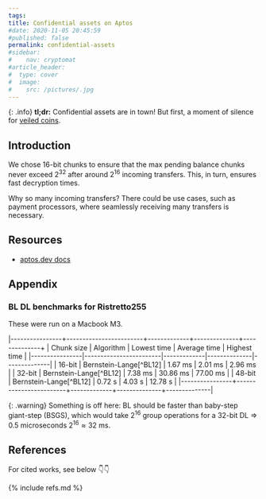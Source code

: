 ```yaml
---
tags:
title: Confidential assets on Aptos
#date: 2020-11-05 20:45:59
#published: false
permalink: confidential-assets
#sidebar:
#    nav: cryptomat
#article_header:
#  type: cover
#  image:
#    src: /pictures/.jpg
---
```


{: .info}
**tl;dr:** Confidential assets are in town! But first, a moment of silence for [veiled coins](https://github.com/aptos-labs/aptos-core/pull/3444).

<!--more-->

<!-- Here you can define LaTeX macros -->
<div style="display: none;">$
$</div> <!-- $ -->

## Introduction

We chose 16-bit chunks to ensure that the max pending balance chunks never exceed $2^{32}$ after around $2^{16}$ incoming transfers.
This, in turn, ensures fast decryption times.

Why so many incoming transfers?
There could be use cases, such as payment processors, where seamlessly receiving many transfers is necessary.

## Resources

 - [aptos.dev docs](https://aptos.dev/build/smart-contracts/confidential-asset)

## Appendix

### BL DL benchmarks for Ristretto255

These were run on a Macbook M3.

|----------------+------------------------+-------------+--------------+--------------+
| Chunk size     | Algorithm              | Lowest time | Average time | Highest time |
|----------------|------------------------|-------------|--------------|--------------|
| 16-bit         | Bernstein-Lange[^BL12] | 1.67 ms     | 2.01 ms      | 2.96 ms      |
| 32-bit         | Bernstein-Lange[^BL12] | 7.38 ms     | 30.86 ms     | 77.00 ms     |
| 48-bit         | Bernstein-Lange[^BL12] | 0.72 s      | 4.03 s       | 12.78 s      |
|----------------+------------------------+-------------+--------------+--------------|

{: .warning}
Something is off here: BL should be faster than baby-step giant-step (BSGS), which would take $2^{16}$ group operations for a 32-bit DL $\Rightarrow$ 0.5 microseconds $2^{16} \approx 32$ ms.

## References

For cited works, see below 👇👇

{% include refs.md %}

